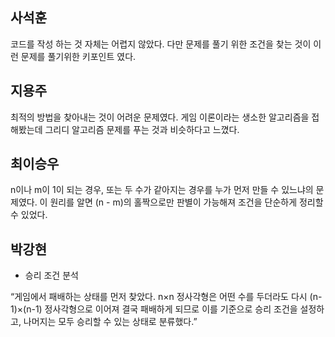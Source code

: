 ﻿## 사석훈
코드를 작성 하는 것 자체는 어렵지 않았다. 다만 문제를 풀기 위한 조건을 찾는 것이 이런 문제를 풀기위한 키포인트 였다.
## 지용주
최적의 방법을 찾아내는 것이 어려운 문제였다. 게임 이론이라는 생소한 알고리즘을 접해봤는데 그리디 알고리즘 문제를 푸는 것과 비슷하다고 느꼈다.
## 최이승우
n이나 m이 1이 되는 경우, 또는 두 수가 같아지는 경우를 누가 먼저 만들 수 있느냐의 문제였다. 이 원리를 알면 (n - m)의 홀짝으로만 판별이 가능해져 조건을 단순하게 정리할 수 있었다.
## 박강현
- 승리 조건 분석

“게임에서 패배하는 상태를 먼저 찾았다. n×n 정사각형은 어떤 수를 두더라도 다시 (n-1)×(n-1) 정사각형으로 이어져 결국 패배하게 되므로 이를 기준으로 승리 조건을 설정하고, 나머지는 모두 승리할 수 있는 상태로 분류했다.”

